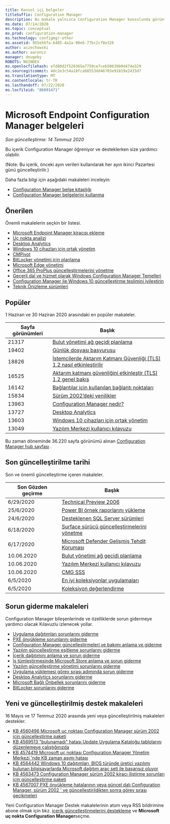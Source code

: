 ```yaml
---
title: Konsol içi belgeler
titleSuffix: Configuration Manager
description: Bu makale yalnızca Configuration Manager konsolunda görüntülenir.
ms.date: 07/14/2020
ms.topic: conceptual
ms.prod: configuration-manager
ms.technology: configmgr-other
ms.assetid: 955e56fa-6485-4a1a-90e6-77bc2cf8e326
author: aczechowski
ms.author: aaroncz
manager: dougeby
ROBOTS: NOINDEX
ms.openlocfilehash: e7d80d2f528365e7759ce7ceb50639b0d474e329
ms.sourcegitcommit: 4dc2e3c54a18fca98553dd46703e91819e2433d7
ms.translationtype: MT
ms.contentlocale: tr-TR
ms.lasthandoff: 07/22/2020
ms.locfileid: "86891471"
---
```

<!-- 
- Feature 1357546
- This page displays in-console, under the Community workspace, Documentation node. 
- Don't use any relative links; must be full https://docs.microsoft.com and language neutral
- Process: https://microsoft.sharepoint.com/teams/ConfigMgr/Documents/ContentPub/Data%20collection%20process%20for%20Feature%201357546%20In-console%20documentation.docx?web=1
-->

# <a name="microsoft-endpoint-configuration-manager-documentation"></a>Microsoft Endpoint Configuration Manager belgeleri

*Son güncelleştirme: 14 Temmuz 2020*

Bu içerik Configuration Manager öğreniyor ve desteklerken size yardımcı olabilir.

(Note: Bu içerik, önceki ayın verileri kullanılarak her ayın ikinci Pazartesi günü güncelleştirilir.)

Daha fazla bilgi için aşağıdaki makaleleri inceleyin:

- [Configuration Manager belge kitaplığı](https://docs.microsoft.com/mem/configmgr)  
- [Configuration Manager belgelerini kullanma](https://docs.microsoft.com/mem/configmgr/core/understand/use-docs)

## <a name="recommended"></a>Önerilen

Önemli makalelerin seçkin bir listesi.

- [Microsoft Endpoint Manager kiracısı ekleme](https://docs.microsoft.com/mem/configmgr/tenant-attach/)
- [Uç nokta analizi](https://docs.microsoft.com/mem/analytics/)
- [Desktop Analytics](https://docs.microsoft.com/mem/configmgr/desktop-analytics/)
- [Windows 10 cihazları için ortak yönetim](https://docs.microsoft.com/mem/configmgr/comanage/)  
- [CMPivot](https://docs.microsoft.com/mem/configmgr/core/servers/manage/cmpivot)  
- [BitLocker yönetimi için planlama](https://docs.microsoft.com/mem/configmgr/protect/plan-design/bitlocker-management)  
- [Microsoft Edge yönetimi](https://docs.microsoft.com/mem/configmgr/apps/deploy-use/deploy-edge)  
- [Office 365 ProPlus güncelleştirmelerini yönetme](https://docs.microsoft.com/mem/configmgr/sum/deploy-use/manage-office-365-proplus-updates)  
- [Geçerli dal ve hizmet olarak Windows Configuration Manager Temelleri](https://docs.microsoft.com/mem/configmgr/core/understand/configuration-manager-and-windows-as-service)
- [Configuration Manager ile Windows 10 güncelleştirme teslimini iyileştirin](https://docs.microsoft.com/mem/configmgr/sum/deploy-use/optimize-windows-10-update-delivery)
- [Teknik Önizleme sürümleri](https://docs.microsoft.com/mem/configmgr/core/get-started/technical-preview)

## <a name="trending"></a>Popüler

1 Haziran ve 30 Haziran 2020 arasındaki en popüler makaleler.

| Sayfa görünümleri | Başlık |
|------------|-------|
| 21317 | [Bulut yönetimi ağ geçidi planlama](https://docs.microsoft.com/mem/configmgr/core/clients/manage/cmg/plan-cloud-management-gateway) |
| 19402 | [Günlük dosyası başvurusu](https://docs.microsoft.com/mem/configmgr/core/plan-design/hierarchy/log-files) |
| 18826 | [İstemcilerde Aktarım Katmanı Güvenliği (TLS) 1,2 nasıl etkinleştirilir](https://docs.microsoft.com/mem/configmgr/core/plan-design/security/enable-tls-1-2-client) |
| 16525 | [Aktarım katmanı güvenliğini etkinleştir (TLS) 1,2 genel bakış](https://docs.microsoft.com/mem/configmgr/core/plan-design/security/enable-tls-1-2) |
| 16142 | [Bağlantılar için kullanılan bağlantı noktaları](https://docs.microsoft.com/mem/configmgr/core/plan-design/hierarchy/ports) |
| 15834 | [Sürüm 2002’deki yenilikler](https://docs.microsoft.com/mem/configmgr/core/plan-design/changes/whats-new-in-version-2002) |
| 13963 | [Configuration Manager nedir?](https://docs.microsoft.com/mem/configmgr/core/understand/introduction) |
| 13727 | [Desktop Analytics](https://docs.microsoft.com/mem/configmgr/desktop-analytics/overview) |
| 13603 | [Windows 10 cihazları için ortak yönetim](https://docs.microsoft.com/mem/configmgr/comanage/overview) |
| 13049 | [Yazılım Merkezi kullanıcı kılavuzu](https://docs.microsoft.com/mem/configmgr/core/understand/software-center) |

Bu zaman döneminde 36.220 sayfa görünümü alınan [Configuration Manager hub sayfası](https://docs.microsoft.com/mem/configmgr/) .

## <a name="recently-updated"></a>Son güncelleştirilme tarihi

Son ve önemli güncelleştirme içeren makaleler.

| Son Gözden geçirme | Başlık |
|---------------|-------|
| 6/29/2020 | [Technical Preview 2006](https://docs.microsoft.com/mem/configmgr/core/get-started/2020/technical-preview-2006) |
| 25/6/2020 | [Power BI örnek raporlarını yükleme](https://docs.microsoft.com/mem/configmgr/core/servers/manage/powerbi-sample-reports) |
| 24/6/2020 | [Desteklenen SQL Server sürümleri](https://docs.microsoft.com/mem/configmgr/core/plan-design/configs/support-for-sql-server-versions) |
| 6/18/2020 | [Surface sürücü güncelleştirmelerini yönetme](https://docs.microsoft.com/mem/configmgr/sum/deploy-use/surface-drivers) |
| 6/17/2020 | [Microsoft Defender Gelişmiş Tehdit Koruması](https://docs.microsoft.com/mem/configmgr/protect/deploy-use/defender-advanced-threat-protection) |
| 10.06.2020 | [Bulut yönetimi ağ geçidi planlama](https://docs.microsoft.com/mem/configmgr/core/clients/manage/cmg/plan-cloud-management-gateway) |
| 10.06.2020 | [Yazılım Merkezi kullanıcı kılavuzu](https://docs.microsoft.com/mem/configmgr/core/understand/software-center) |
| 10.06.2020 | [CMG SSS](https://docs.microsoft.com/mem/configmgr/core/clients/manage/cmg/cloud-management-gateway-faq) |
| 6/5/2020 | [En iyi koleksiyonlar uygulamaları](https://docs.microsoft.com/mem/configmgr/core/clients/manage/collections/best-practices-for-collections) |
| 6/5/2020 | [Koleksiyon değerlendirme](https://docs.microsoft.com/mem/configmgr/core/clients/manage/collections/collection-evaluation) |

## <a name="troubleshooting-articles"></a>Sorun giderme makaleleri

Configuration Manager bileşenlerinde ve özelliklerde sorun gidermeye yardımcı olacak Kılavuzlu izlenecek yollar.

- [Uygulama dağıtımları sorunlarını giderme](https://docs.microsoft.com/mem/configmgr/apps/understand/app-deployment-technical-reference)
- [PXE önyükleme sorunlarını giderme](https://support.microsoft.com/help/4468612)
- [Configuration Manager güncelleştirmeleri ve bakımı anlama ve giderme](https://support.microsoft.com/help/4490424)
- [Yazılım güncelleştirme eşitleme sorunlarını giderme](https://support.microsoft.com/help/10059)
- [İçerik dağıtımını anlama ve sorun giderme](https://support.microsoft.com/help/4482728)
- [Iş tümleştirmesinde Microsoft Store anlama ve sorun giderme](https://docs.microsoft.com/mem/configmgr/apps/deploy-use/troubleshoot-microsoft-store-for-business-integration)
- [Yazılım güncelleştirme yönetimi sorunlarını giderme](https://support.microsoft.com/help/10680)
- [Uygulama yüklemesi görev sırası adımında sorun giderme](https://support.microsoft.com/help/18408/)
- [Desktop Analytics sorunlarını giderme](https://docs.microsoft.com/mem/configmgr/desktop-analytics/troubleshooting)
- [Microsoft Bağlı Önbellek sorunlarını giderme](https://docs.microsoft.com/mem/configmgr/core/servers/deploy/configure/troubleshoot-microsoft-connected-cache)
- [BitLocker sorunlarını giderme](https://docs.microsoft.com/mem/configmgr/protect/tech-ref/bitlocker/troubleshoot)

## <a name="new-and-updated-support-articles"></a>Yeni ve güncelleştirilmiş destek makaleleri

16 Mayıs ve 17 Temmuz 2020 arasında yeni veya güncelleştirilmiş makaleleri destekler.

- [KB 4560496 Microsoft uç noktası Configuration Manager sürüm 2002 için güncelleştirme paketi](https://support.microsoft.com/help/4560496)
- [KB 4569513 "bulunamadı" hatası Update Uygulama Kataloğu tablolarını düzenlemeye çalıştığınızda](https://support.microsoft.com/help/4569513)
- [KB 4574419 Microsoft uç noktası Configuration Manager Yönetim Merkezi 'nde KB zaman aşımı hatası](https://support.microsoft.com/help/4574416)
- [KB 4564442 Windows 10 dağıtımları, BIOS türünde üretici yazılımı bulunan bilgisayarlarda Microsoft dağıtım araç seti ile başarısız oluyor](https://support.microsoft.com/help/4564442)
- [KB 4563473 Configuration Manager sürüm 2002 kiracı iliştirme sorunları için güncelleştirme paketi](https://support.microsoft.com/help/4563473)
- [KB 4567007 PXE önyükleme hatalarının veya güncel dalı Configuration Manager, sürüm 2002 ' ye güncelleştirildikten sonra görev sırası gecikmeleri](https://support.microsoft.com/help/4567007)

Yeni Configuration Manager Destek makalelerinin atom veya RSS bildirimine abone olmak için bkz. [içerik güncelleştirmelerini destekleme](https://support.microsoft.com/help/4089498/) ve **Microsoft uç nokta Configuration Manager**seçme.  
